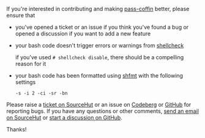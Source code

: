 If you're interested in contributing and making [pass-coffin][1] better, please ensure that

- you've opened a ticket or an issue if you think you've found a bug or opened a discussion if you
  want to add a new feature

- your bash code doesn't trigger errors or warnings from [shellcheck][2]

  if you've used `# shellcheck disable`, there should be a compelling reason for it

- your bash code has been formatted using [shfmt][3] with the following settings

  `-s -i 2 -ci -sr -bn`

Please raise a [ticket on SourceHut][4] or an issue on [Codeberg][5] or [GitHub][6] for reporting
bugs. If you have any questions or other comments, [send an email on SourceHut][7] or [start a
discussion on GitHub][8].

Thanks!

[1]: https://sr.ht/~ayushnix/pass-coffin
[2]: https://github.com/koalaman/shellcheck
[3]: https://github.com/mvdan/sh
[4]: https://todo.sr.ht/~ayushnix/pass-coffin
[5]: https://codeberg.org/ayushnix/pass-coffin/issues
[6]: https://github.com/ayushnix/pass-coffin/issues
[7]: mailto:~ayushnix/pass-coffin@lists.sr.ht
[8]: https://github.com/ayushnix/pass-coffin/discussions
